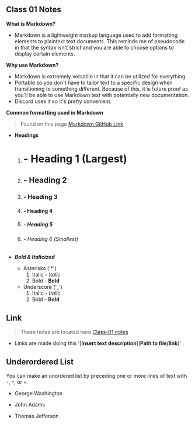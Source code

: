 ## Class 01 Notes

**What is Markdown?**

- Markdown is a lightweight markup language used to add formatting elements to plaintext text documents.  This reminds me of pseudocode in that the syntax isn't strict and you are able to choose options to display certain elements.

**Why use Markdown?**

- Markdown is extremely versatile in that it can be utilized for everything.
- Portable so you don't have to tailor text to a specific design when transitioning to something different. Because of this, it is future proof as you'll be able to use Markdown text with potentially new documentation.
- Discord uses it so it's pretty convenient.

**Common formatting used in Markdown**
>Found on this page [Markdown GitHub Link](https://docs.github.com/en/get-started/writing-on-github/getting-started-with-writing-and-formatting-on-github/basic-writing-and-formatting-syntax#styling-text)

- **Headings**
    1. # - Heading 1 (Largest)
    2. ## - Heading 2 
    3. ### - Heading 3
    4. #### - Heading 4
    5. ##### - Heading 5
    6. ###### - Heading 6 (Smallest)

- ***Bold & Italicized***
    - Asterisks ('*')
        1. Italic - *Italic*
        2. Bold - **Bold**
    - Underscore ('_')
        1. Italic - _Italic_
        2. Bold - __Bold__

## Link
> These notes are located here [Class-01 notes](https://github.com/HighMid/reading-notes/blob/main/102-notes/class-01.md)

- Links are made doing this '[**Insert text description**](**Path to file/link**)'

## Underordered List

You can make an unordered list by preceding one or more lines of text with `-`, `*`, or `+`.

- George Washington
* John Adams
+ Thomas Jefferson
